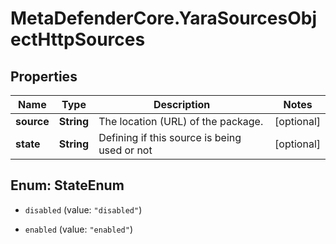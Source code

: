 # MetaDefenderCore.YaraSourcesObjectHttpSources

## Properties

Name | Type | Description | Notes
------------ | ------------- | ------------- | -------------
**source** | **String** | The location (URL) of the package. | [optional] 
**state** | **String** | Defining if this source is being used or not | [optional] 



## Enum: StateEnum


* `disabled` (value: `"disabled"`)

* `enabled` (value: `"enabled"`)




